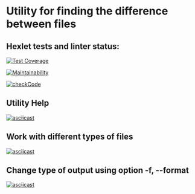 # **Utility for finding the difference between files**
## **Hexlet tests and linter status:**
[![Test Coverage](https://api.codeclimate.com/v1/badges/69eda943acfd9ac65f27/test_coverage)](https://codeclimate.com/github/YaAleksey/frontend-project-lvl2/test_coverage)

[![Maintainability](https://api.codeclimate.com/v1/badges/69eda943acfd9ac65f27/maintainability)](https://codeclimate.com/github/YaAleksey/frontend-project-lvl2/maintainability)

[![checkCode](https://github.com/YaAleksey/frontend-project-lvl2/workflows/checkCode/badge.svg)](https://github.com/YaAleksey/frontend-project-lvl2/actions)

## **Utility Help**
[![asciicast](https://asciinema.org/a/tLCwF58jJl8HBSQljSTi14BG7.svg)](https://asciinema.org/a/tLCwF58jJl8HBSQljSTi14BG7)

## **Work with different types of files**
[![asciicast](https://asciinema.org/a/JagJePr5zH6RFBIjA4W4hU6js.svg)](https://asciinema.org/a/JagJePr5zH6RFBIjA4W4hU6js)

## **Change type of output using option -f, --format**
[![asciicast](https://asciinema.org/a/vYAOPOSWsjqxhBDCkkWNmmuLR.svg)](https://asciinema.org/a/vYAOPOSWsjqxhBDCkkWNmmuLR)

